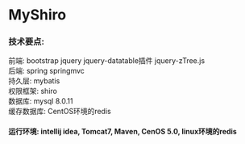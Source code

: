 # MyShiro
### 技术要点:  
前端: bootstrap jquery jquery-datatable插件 jquery-zTree.js  
后端: spring springmvc  
持久层: mybatis  
权限框架: shiro  
数据库: mysql 8.0.11  
缓存数据库: CentOS环境的redis  
  
#### 运行环境: intellij idea, Tomcat7, Maven, CenOS 5.0, linux环境的redis  
